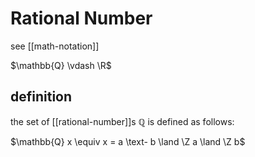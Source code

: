 # Rational Number

see [[math-notation]]

$\mathbb{Q} \vdash \R$

## definition

the set of [[rational-number]]s $\mathbb{Q}$ is defined as follows:

$\mathbb{Q} x \equiv x = a \text- b \land \Z a \land \Z b$
